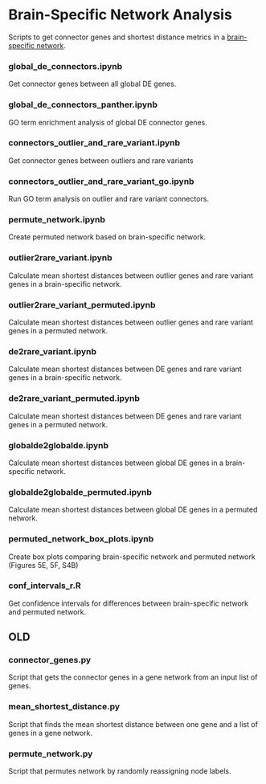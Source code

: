 # Brain-Specific Network Analysis

Scripts to get connector genes and shortest distance metrics in a [brain-specific network](https://doi.org/10.1038/nn.4353).


### global_de_connectors.ipynb

Get connector genes between all global DE genes.

### global_de_connectors_panther.ipynb

GO term enrichment analysis of global DE connector genes.

### connectors_outlier_and_rare_variant.ipynb

Get connector genes between outliers and rare variants

### connectors_outlier_and_rare_variant_go.ipynb

Run GO term analysis on outlier and rare variant connectors.

### permute_network.ipynb

Create permuted network based on brain-specific network.

### outlier2rare_variant.ipynb

Calculate mean shortest distances between outlier genes and rare variant genes in a brain-specific network.

### outlier2rare_variant_permuted.ipynb

Calculate mean shortest distances between outlier genes and rare variant genes in a permuted network.

### de2rare_variant.ipynb

Calculate mean shortest distances between DE genes and rare variant genes in a brain-specific network.

### de2rare_variant_permuted.ipynb

Calculate mean shortest distances between DE genes and rare variant genes in a permuted network.

### globalde2globalde.ipynb

Calculate mean shortest distances between global DE genes in a brain-specific network.

### globalde2globalde_permuted.ipynb

Calculate mean shortest distances between global DE genes in a permuted network.

### permuted_network_box_plots.ipynb

Create box plots comparing brain-specific network and permuted network (Figures 5E, 5F, S4B)

### conf_intervals_r.R

Get confidence intervals for differences between brain-specific network and permuted network.


## OLD

### connector_genes.py

Script that gets the connector genes in a gene network from an input list of genes.

### mean_shortest_distance.py

Script that finds the mean shortest distance between one gene and a list of genes in a gene network.

### permute_network.py

Script that permutes network by randomly reassigning node labels.